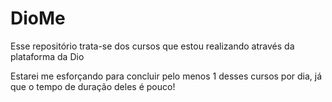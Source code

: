 # DioMe
Esse repositório trata-se dos cursos que estou realizando através da plataforma da Dio

Estarei me esforçando para concluir pelo menos 1 desses cursos por dia, já que o tempo de duração deles é pouco!